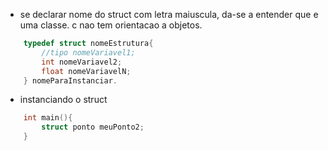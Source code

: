- se declarar nome do struct com letra maiuscula, da-se a entender que e uma classe.
c nao tem orientacao a objetos.

```c
    typedef struct nomeEstrutura{
        //tipo nomeVariavel1;
        int nomeVariavel2;
        float nomeVariavelN;
    } nomeParaInstanciar.
```


- instanciando o struct
```c
    int main(){
        struct ponto meuPonto2;
    }
```

